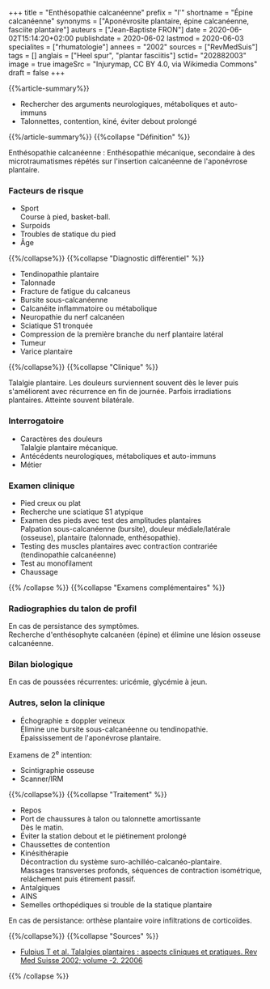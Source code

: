+++
title = "Enthésopathie calcanéenne"
prefix = "l'"
shortname = "Épine calcanéenne"
synonyms = ["Aponévrosite plantaire, épine calcanéenne, fasciite plantaire"]
auteurs = ["Jean-Baptiste FRON"]
date = 2020-06-02T15:14:20+02:00
publishdate = 2020-06-02
lastmod = 2020-06-03
specialites = ["rhumatologie"]
annees = "2002"
sources = ["RevMedSuis"]
tags = []
anglais = ["Heel spur", "plantar fasciitis"]
sctid= "202882003"
image = true
imageSrc = "Injurymap, CC BY 4.0, via Wikimedia Commons"
draft = false
+++

{{%article-summary%}}

- Rechercher des arguments neurologiques, métaboliques et auto-immuns
- Talonnettes, contention, kiné, éviter debout prolongé

{{%/article-summary%}}
{{%collapse "Définition" %}}

Enthésopathie calcanéenne
: Enthésopathie mécanique, secondaire à des microtraumatismes répétés sur l'insertion calcanéenne de l'aponévrose plantaire.

### Facteurs de risque

- Sport  
Course à pied, basket-ball.
- Surpoids
- Troubles de statique du pied
- Âge

{{%/collapse%}}
{{%collapse "Diagnostic différentiel" %}}

- Tendinopathie plantaire
- Talonnade
- Fracture de fatigue du calcaneus
- Bursite sous-calcanéenne
- Calcanéite inflammatoire ou métabolique
- Neuropathie du nerf calcanéen
- Sciatique S1 tronquée
- Compression de la première branche du nerf plantaire latéral
- Tumeur
- Varice plantaire

{{%/collapse%}}
{{%collapse "Clinique" %}}

Talalgie plantaire. Les douleurs surviennent souvent dès le lever puis s'améliorent avec récurrence en fin de journée. Parfois irradiations plantaires. Atteinte souvent bilatérale.

### Interrogatoire

- Caractères des douleurs  
Talalgie plantaire mécanique.
- Antécédents neurologiques, métaboliques et auto-immuns
- Métier

### Examen clinique

- Pied creux ou plat
- Recherche une sciatique S1 atypique
- Examen des pieds avec test des amplitudes plantaires  
Palpation sous-calcanéenne (bursite), douleur médiale/latérale (osseuse), plantaire (talonnade, enthésopathie).
- Testing des muscles plantaires avec contraction contrariée (tendinopathie calcanéenne)
- Test au monofilament
- Chaussage

{{% /collapse %}}
{{%collapse "Examens complémentaires" %}}

### Radiographies du talon de profil

En cas de persistance des symptômes.  
Recherche d'enthésophyte calcanéen (épine) et élimine une lésion osseuse calcanéenne.

### Bilan biologique

En cas de poussées récurrentes: uricémie, glycémie à jeun.

### Autres, selon la clinique

- Échographie ± doppler veineux  
Élimine une bursite sous-calcanéenne ou tendinopathie.  
Épaississement de l'aponévrose plantaire.

Examens de 2<sup>e</sup> intention:

- Scintigraphie osseuse
- Scanner/IRM

{{%/collapse%}}
{{%collapse "Traitement" %}}

- Repos
- Port de chaussures à talon ou talonnette amortissante  
Dès le matin.
- Éviter la station debout et le piétinement prolongé
- Chaussettes de contention  
- Kinésithérapie  
Décontraction du système suro-achilléo-calcanéo-plantaire.  
Massages transverses profonds, séquences de contraction isométrique, relâchement puis étirement passif.
- Antalgiques
- AINS
- Semelles orthopédiques si trouble de la statique plantaire

En cas de persistance: orthèse plantaire voire infiltrations de corticoïdes.

{{%/collapse%}}
{{%collapse "Sources" %}}

- [Fulpius T et al. Talalgies plantaires : aspects cliniques et pratiques. Rev Med Suisse 2002; volume -2. 22006](https://www.revmed.ch/RMS/2002/RMS-2384/22006)

{{% /collapse %}}
